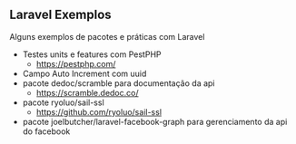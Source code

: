 ## Laravel Exemplos

Alguns exemplos de pacotes e práticas com Laravel

- Testes units e features com PestPHP
  - https://pestphp.com/
- Campo Auto Increment com uuid
- pacote dedoc/scramble para documentação da api
  - https://scramble.dedoc.co/
- pacote ryoluo/sail-ssl
  - https://github.com/ryoluo/sail-ssl
- pacote joelbutcher/laravel-facebook-graph para gerenciamento da api do facebook 
